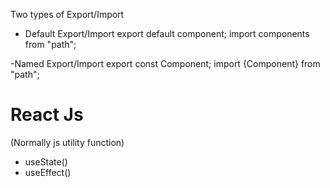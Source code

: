 Two types of Export/Import

- Default Export/Import
export default component;
import components from "path";

-Named Export/Import
export const Component;
import {Component} from "path";

# React Js
(Normally js utility function)
- useState()
- useEffect()